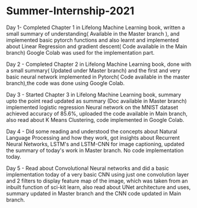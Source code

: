 # Summer-Internship-2021
Day 1- Completed Chapter 1 in Lifelong Machine Learning book, written a small summary of understanding( Available in the Master branch ), and implemented basic pytorch functions and also learnt and implemented about Linear Regression and gradient descent( Code available in the Main branch) Google Colab was used for the implementation part.

Day 2 - Completed Chapter 2 in Lifelong Machine Learning book, done with a small summary( Updated under Master branch) and the first and very basic neural network implemented in Pytorch( Code available in the master branch),the code was done using Google Colab.

Day 3 - Started Chapter 3 in Lifelong Machine Learning book, summary upto the point read updated as summary (Doc available in Master branch) implemented logistic regression Neural network on the MNIST dataset achieved accuracy of 85.6%, uploaded the code available in Main branch, also read about K Means Clustering, code implemented in Google Colab.

Day 4 - Did some reading and understood the concepts about Natural Language Processing and how they work, got insights about Recurrent Neural Networks, LSTM's and LSTM-CNN for image captioning, updated the summary of today's work in Master branch. No code implementation today.

Day 5 - Read about Convolutional Neural networks and did a basic implementation today of a very basic CNN using just one convolution layer and 2 filters to display feature map of the image, which was taken from an inbuilt function of sci-kit learn, also read about UNet architecture and uses, summary updated in Master branch and the CNN code updated in Main branch.
